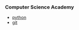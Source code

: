 ### Computer Science Academy

- [python](https://computer-science-academy.github.io/python/)
- [git](https://computer-science-academy.github.io/git/)
